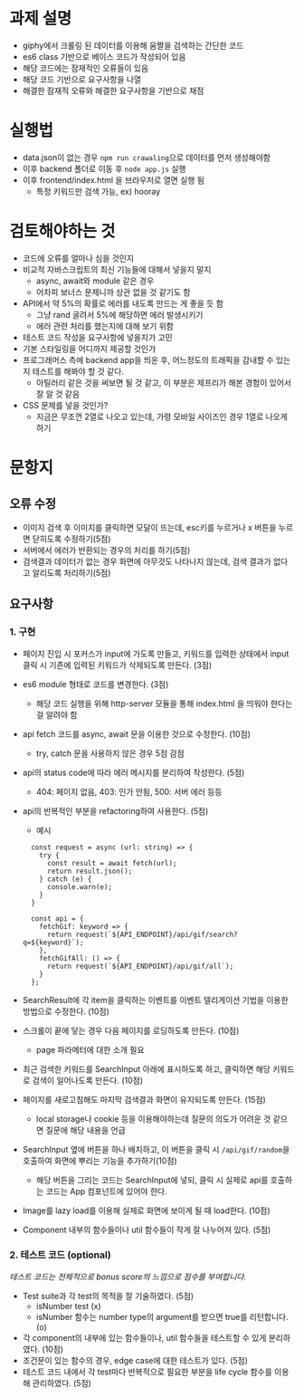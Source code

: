 # 과제 설명

- giphy에서 크롤링 된 데이터를 이용해 움짤을 검색하는 간단한 코드
- es6 class 기반으로 베이스 코드가 작성되어 있음
- 해당 코드에는 잠재적인 오류들이 있음
- 해당 코드 기반으로 요구사항을 나열
- 해결한 잠재적 오류와 해결한 요구사항을 기반으로 채점

# 실행법

- data.json이 없는 경우 `npm run crawaling`으로 데이터를 먼저 생성해야함
- 이후 backend 폴더로 이동 후 `node app.js` 실행
- 이후 frontend/index.html 을 브라우저로 열면 실행 됨
  - 특정 키워드만 검색 가능, ex) hooray

# 검토해야하는 것

- 코드에 오류를 얼마나 심을 것인지
- 비교적 자바스크립트의 최신 기능들에 대해서 넣을지 말지
  - async, await와 module 같은 경우
  - 어차피 보너스 문제니까 상관 없을 것 같기도 함
- API에서 약 5%의 확률로 에러를 내도록 만드는 게 좋을 듯 함
  - 그냥 rand 굴려서 5%에 해당하면 에러 발생시키기
  - 에러 관련 처리를 했는지에 대해 보기 위함
- 테스트 코드 작성을 요구사항에 넣을지가 고민
- 기본 스타일링을 어디까지 제공할 것인가
- 프로그래머스 측에 backend app을 띄운 후, 어느정도의 트래픽을 감내할 수 있는지 테스트를 해봐야 할 것 같다.
  - 아틸러리 같은 것을 써보면 될 것 같고, 이 부분은 제프리가 해본 경험이 있어서 잘 알 것 같음
- CSS 문제를 넣을 것인가?
  - 지금은 무조껀 2열로 나오고 있는데, 가령 모바일 사이즈인 경우 1열로 나오게 하기

# 문항지

## 오류 수정

- 이미지 검색 후 이미지를 클릭하면 모달이 뜨는데, esc키를 누르거나 x 버튼을 누르면 닫히도록 수정하기(5점)
- 서버에서 에러가 반환되는 경우의 처리를 하기(5점)
- 검색결과 데이터가 없는 경우 화면에 아무것도 나타나지 않는데, 검색 결과가 없다고 알리도록 처리하기(5점)

## 요구사항

### 1. 구현

- 페이지 진입 시 포커스가 input에 가도록 만들고, 키워드를 입력한 상태에서 input 클릭 시 기존에 입력된 키워드가 삭제되도록 만든다. (3점)
- es6 module 형태로 코드를 변경한다. (3점)
  - 해당 코드 실행을 위해 http-server 모듈을 통해 index.html 을 띄워야 한다는 걸 알려야 함
- api fetch 코드를 async, await 문을 이용한 것으로 수정한다. (10점)
  - try, catch 문을 사용하지 않은 경우 5점 감점
- api의 status code에 따라 에러 메시지를 분리하여 작성한다. (5점)
  - 404: 페이지 없음, 403: 인가 안됨, 500: 서버 에러 등등
- api의 반복적인 부분을 refactoring하여 사용한다. (5점)

  - 예시

  ```
    const request = async (url: string) => {
      try {
        const result = await fetch(url);
        return result.json();
      } catch (e) {
        console.warn(e);
      }
    }

    const api = {
      fetchGif: keyword => {
        return request(`${API_ENDPOINT}/api/gif/search?q=${keyword}`);
      },
      fetchGifAll: () => {
        return request(`${API_ENDPOINT}/api/gif/all`);
      }
    };
  ```

- SearchResult에 각 item을 클릭하는 이벤트를 이벤트 델리게이션 기법을 이용한 방법으로 수정한다. (10점)
- 스크롤이 끝에 닿는 경우 다음 페이지를 로딩하도록 만든다. (10점)
  - page 파라메터에 대한 소개 필요
- 최근 검색한 키워드를 SearchInput 아래에 표시하도록 하고, 클릭하면 해당 키워드로 검색이 일어나도록 만든다. (10점)
- 페이지를 새로고침해도 마지막 검색결과 화면이 유지되도록 만든다. (15점)
  - local storage나 cookie 등을 이용해야하는데 질문의 의도가 어려운 것 같으면 질문에 해당 내용을 언급
- SearchInput 옆에 버튼을 하나 배치하고, 이 버튼을 클릭 시 `/api/gif/random`을 호출하여 화면에 뿌리는 기능을 추가하기(10점)
  - 해당 버튼을 그리는 코드는 SearchInput에 넣되, 클릭 시 실제로 api를 호출하는 코드는 App 컴포넌트에 있어야 한다.
- Image를 lazy load를 이용해 실제로 화면에 보이게 될 때 load한다. (10점)
- Component 내부의 함수들이나 util 함수들이 작게 잘 나누어져 있다. (5점)

### 2. 테스트 코드 (optional)

_테스트 코드는 전체적으로 bonus score의 느낌으로 점수를 부여합니다._

- Test suite과 각 test의 목적을 잘 기술하였다. (5점)
  - isNumber test (x)
  - isNumber 함수는 number type의 argument를 받으면 true를 리턴합니다. (o)
- 각 component의 내부에 있는 함수들이나, util 함수들을 테스트할 수 있게 분리하였다. (10점)
- 조건문이 있는 함수의 경우, edge case에 대한 테스트가 있다. (5점)
- 테스트 코드 내에서 각 test마다 반복적으로 필요한 부분을 life cycle 함수를 이용해 관리하였다. (5점)
